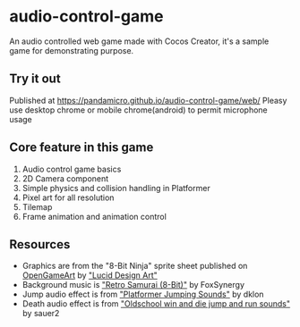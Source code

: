 # audio-control-game

An audio controlled web game made with Cocos Creator, it's a sample game for demonstrating purpose.

## Try it out

Published at https://pandamicro.github.io/audio-control-game/web/
Pleasy use desktop chrome or mobile chrome(android) to permit microphone usage

## Core feature in this game

1. Audio control game basics
2. 2D Camera component
3. Simple physics and collision handling in Platformer
4. Pixel art for all resolution
5. Tilemap
6. Frame animation and animation control

## Resources

- Graphics are from the "8-Bit Ninja" sprite sheet published on [OpenGameArt](http://opengameart.org/content/8-bit-ninja-0) by ["Lucid Design Art"](luciddesignart.tk)
- Background music is ["Retro Samurai (8-Bit)"](http://opengameart.org/content/retro-samurai-8-bit) by FoxSynergy
- Jump audio effect is from ["Platformer Jumping Sounds"](http://opengameart.org/content/platformer-jumping-sounds) by dklon
- Death audio effect is from ["Oldschool win and die jump and run sounds"](http://opengameart.org/content/oldschool-win-and-die-jump-and-run-sounds) by sauer2
